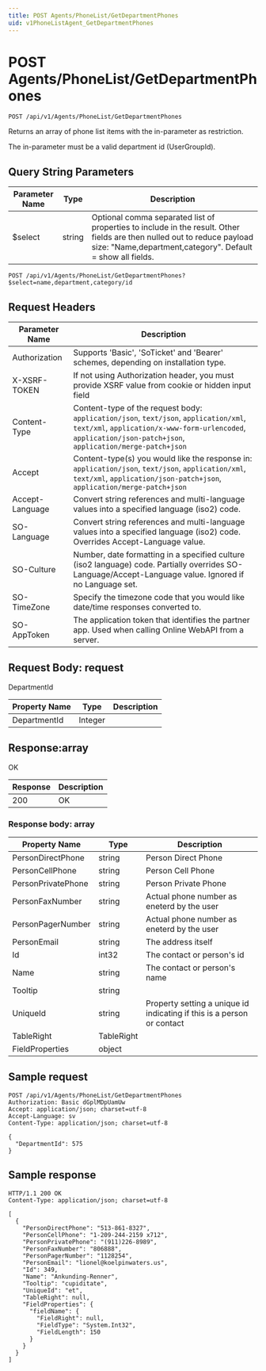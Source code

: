 ```yaml
---
title: POST Agents/PhoneList/GetDepartmentPhones
uid: v1PhoneListAgent_GetDepartmentPhones
---
```


# POST Agents/PhoneList/GetDepartmentPhones

```http
POST /api/v1/Agents/PhoneList/GetDepartmentPhones
```

Returns an array of phone list items with the in-parameter as restriction.


The in-parameter must be a valid department id (UserGroupId).






## Query String Parameters

| Parameter Name | Type |  Description |
|----------------|------|--------------|
| $select | string |  Optional comma separated list of properties to include in the result. Other fields are then nulled out to reduce payload size: "Name,department,category". Default = show all fields. |

```http
POST /api/v1/Agents/PhoneList/GetDepartmentPhones?$select=name,department,category/id
```


## Request Headers

| Parameter Name | Description |
|----------------|-------------|
| Authorization  | Supports 'Basic', 'SoTicket' and 'Bearer' schemes, depending on installation type. |
| X-XSRF-TOKEN   | If not using Authorization header, you must provide XSRF value from cookie or hidden input field |
| Content-Type | Content-type of the request body: `application/json`, `text/json`, `application/xml`, `text/xml`, `application/x-www-form-urlencoded`, `application/json-patch+json`, `application/merge-patch+json` |
| Accept         | Content-type(s) you would like the response in: `application/json`, `text/json`, `application/xml`, `text/xml`, `application/json-patch+json`, `application/merge-patch+json` |
| Accept-Language | Convert string references and multi-language values into a specified language (iso2) code. |
| SO-Language | Convert string references and multi-language values into a specified language (iso2) code. Overrides Accept-Language value. |
| SO-Culture | Number, date formatting in a specified culture (iso2 language) code. Partially overrides SO-Language/Accept-Language value. Ignored if no Language set. |
| SO-TimeZone | Specify the timezone code that you would like date/time responses converted to. |
| SO-AppToken | The application token that identifies the partner app. Used when calling Online WebAPI from a server. |

## Request Body: request 

DepartmentId 

| Property Name | Type |  Description |
|----------------|------|--------------|
| DepartmentId | Integer |  |

## Response:array

OK

| Response | Description |
|----------------|-------------|
| 200 | OK |

### Response body: array

| Property Name | Type |  Description |
|----------------|------|--------------|
| PersonDirectPhone | string | Person Direct Phone |
| PersonCellPhone | string | Person Cell Phone |
| PersonPrivatePhone | string | Person Private Phone |
| PersonFaxNumber | string | Actual phone number as eneterd by the user |
| PersonPagerNumber | string | Actual phone number as eneterd by the user |
| PersonEmail | string | The address itself |
| Id | int32 | The contact or person's id |
| Name | string | The contact or person's name |
| Tooltip | string |  |
| UniqueId | string | Property setting a unique id indicating if this is a person or contact |
| TableRight | TableRight |  |
| FieldProperties | object |  |

## Sample request

```http!
POST /api/v1/Agents/PhoneList/GetDepartmentPhones
Authorization: Basic dGplMDpUamUw
Accept: application/json; charset=utf-8
Accept-Language: sv
Content-Type: application/json; charset=utf-8

{
  "DepartmentId": 575
}
```

## Sample response

```http_
HTTP/1.1 200 OK
Content-Type: application/json; charset=utf-8

[
  {
    "PersonDirectPhone": "513-861-8327",
    "PersonCellPhone": "1-209-244-2159 x712",
    "PersonPrivatePhone": "(911)226-8989",
    "PersonFaxNumber": "806888",
    "PersonPagerNumber": "1128254",
    "PersonEmail": "lionel@koelpinwaters.us",
    "Id": 349,
    "Name": "Ankunding-Renner",
    "Tooltip": "cupiditate",
    "UniqueId": "et",
    "TableRight": null,
    "FieldProperties": {
      "fieldName": {
        "FieldRight": null,
        "FieldType": "System.Int32",
        "FieldLength": 150
      }
    }
  }
]
```